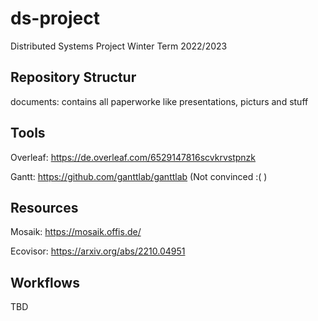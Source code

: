 # ds-project
Distributed Systems Project Winter Term 2022/2023

## Repository Structur

documents: contains all paperworke like presentations, picturs and stuff

## Tools

Overleaf: https://de.overleaf.com/6529147816scvkrvstpnzk

Gantt: https://github.com/ganttlab/ganttlab (Not convinced :( )

## Resources

Mosaik: https://mosaik.offis.de/

Ecovisor: https://arxiv.org/abs/2210.04951

## Workflows
TBD
